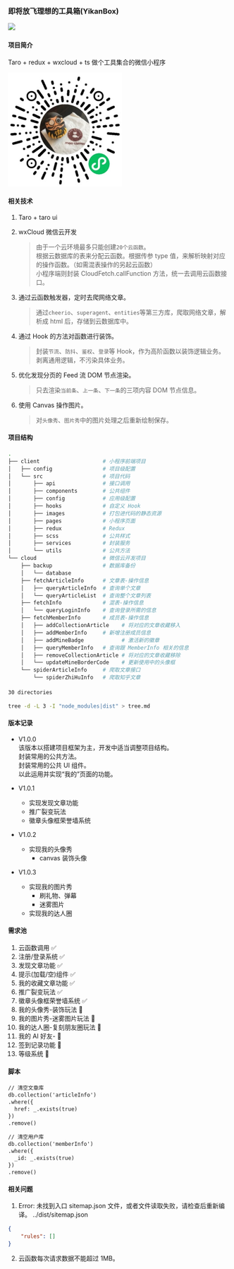 ### 即将放飞理想的工具箱(YikanBox)

![](https://img.shields.io/badge/YikanBox-v1.0.1-blue.svg)

#### 项目简介

Taro + redux + wxcloud + ts 做个工具集合的微信小程序

![即将放飞理想的工具箱线上码](./resource/qrcode.jpg)

#### 相关技术

1. Taro + taro ui

2. wxCloud 微信云开发

   > 由于一个云环境最多只能创建`20个云函数`。  
   > 根据云数据库的表来分配云函数。根据传参 type 值，来解析映射对应的操作函数。（如需混表操作的另起云函数）  
   > 小程序端则封装 CloudFetch.callFunction 方法，统一去调用云函数接口。

3. 通过云函数触发器，定时去爬网络文章。

   > 通过`cheerio`、`superagent`、`entities`等第三方库，爬取网络文章，解析成 html 后，存储到云数据库中。

4. 通过 Hook 的方法对函数进行装饰。

   > 封装`节流`、`防抖`、`鉴权`、`登录`等 Hook，作为高阶函数以装饰逻辑业务。  
   > 剥离通用逻辑，不污染具体业务。

5. 优化发现分页的 Feed 流 DOM 节点渲染。

   > 只去渲染`当前条`、`上一条`、`下一条`的三项内容 DOM 节点信息。

6. 使用 Canvas 操作图片。

   > 对`头像秀`、`图片秀`中的图片处理之后重新绘制保存。

#### 项目结构

```bash
.
├── client                    # 小程序前端项目
│   ├── config                # 项目级配置
│   └── src                   # 项目代码
│       ├── api               # 接口调用
│       ├── components        # 公共组件
│       ├── config            # 应用级配置
│       ├── hooks             # 自定义 Hook
│       ├── images            # 打包进代码的静态资源
│       ├── pages             # 小程序页面
│       ├── redux             # Redux
│       ├── scss              # 公共样式
│       ├── services          # 封装服务
│       └── utils             # 公共方法
└── cloud                     # 微信云开发项目
    ├── backup                # 数据库备份
    │   └── database
    ├── fetchArticleInfo      # 文章表-操作信息
    │   ├── queryArticleInfo  # 查询单个文章
    │   └── queryArticleList  # 查询整个文章列表
    ├── fetchInfo             # 混表-操作信息
    │   └── queryLoginInfo    # 查询登录所需的信息
    ├── fetchMemberInfo       # 成员表-操作信息
    │   ├── addCollectionArticle    # 将对应的文章收藏移入
    │   ├── addMemberInfo     # 新增注册成员信息
    │   ├── addMineBadge            # 激活新的徽章
    │   ├── queryMemberInfo   # 查询跟 MemberInfo 相关的信息
    │   ├── removeCollectionArticle # 将对应的文章收藏移除
    │   └── updateMineBorderCode    # 更新使用中的头像框
    └── spiderArticleInfo     # 爬取文章接口
        └── spiderZhiHuInfo   # 爬取知乎文章

30 directories

```

```bash
tree -d -L 3 -I "node_modules|dist" > tree.md
```

#### 版本记录

- V1.0.0  
  该版本以搭建项目框架为主，开发中适当调整项目结构。  
  封装常用的公共方法。  
  封装常用的公共 UI 组件。  
  以此运用并实现“我的”页面的功能。

- V1.0.1

  - 实现发现文章功能
  - 推广裂变玩法
  - 徽章头像框荣誉墙系统

- V1.0.2

  - 实现我的头像秀
    - canvas 装饰头像

- V1.0.3

  - 实现我的图片秀
    - 刷礼物、弹幕
    - 迷雾图片
  - 实现我的达人圈

#### 需求池

1. 云函数调用 ✅
2. 注册/登录系统 ✅
3. 发现文章功能 ✅
4. 提示(加载/空)组件 ✅
5. 我的收藏文章功能 ✅
6. 推广裂变玩法 ✅
7. 徽章头像框荣誉墙系统 ✅
8. 我的头像秀-装饰玩法 🚧
9. 我的图片秀-迷雾图片玩法 🚧
10. 我的达人圈-复刻朋友圈玩法 🚧
11. 我的 AI 好友- 🚧
12. 签到记录功能 🚧
13. 等级系统 🚧

#### 脚本

```MongoDB
// 清空文章库
db.collection('articleInfo')
.where({
  href: _.exists(true)
})
.remove()
```

```MongoDB
// 清空用户库
db.collection('memberInfo')
.where({
  _id: _.exists(true)
})
.remove()
```

#### 相关问题

1. Error: 未找到入口 sitemap.json 文件，或者文件读取失败，请检查后重新编译。
   ../dist/sitemap.json

```json
{
	"rules": []
}
```

2. 云函数每次请求数据不能超过 1MB。
